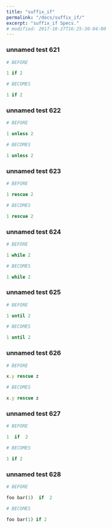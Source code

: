 ```yaml
---
title: "suffix_if"
permalink: "/docs/suffix_if/"
excerpt: "suffix_if Specs."
# modified: 2017-10-27T16:25:30-04:00
---
```

### unnamed test 621
```ruby
# BEFORE

1 if 2

```
```ruby
# BECOMES

1 if 2

```
### unnamed test 622
```ruby
# BEFORE

1 unless 2

```
```ruby
# BECOMES

1 unless 2

```
### unnamed test 623
```ruby
# BEFORE

1 rescue 2

```
```ruby
# BECOMES

1 rescue 2

```
### unnamed test 624
```ruby
# BEFORE

1 while 2

```
```ruby
# BECOMES

1 while 2

```
### unnamed test 625
```ruby
# BEFORE

1 until 2

```
```ruby
# BECOMES

1 until 2

```
### unnamed test 626
```ruby
# BEFORE

x.y rescue z

```
```ruby
# BECOMES

x.y rescue z

```
### unnamed test 627
```ruby
# BEFORE

1  if  2

```
```ruby
# BECOMES

1 if 2

```
### unnamed test 628
```ruby
# BEFORE

foo bar(1)  if  2

```
```ruby
# BECOMES

foo bar(1) if 2
```
